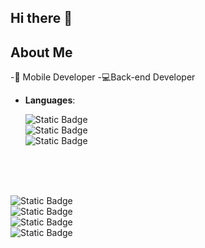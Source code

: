 ## Hi there 👋

## About Me

-📱 Mobile Developer
-💻Back-end Developer

<p align="center">

- **Languages**:
    
    ![Static Badge](https://img.shields.io/badge/Python%20-%20blue?style=plastic)
  <br>
      ![Static Badge](https://img.shields.io/badge/Django%20-%20green?style=plastic)
  <br>
      ![Static Badge](https://img.shields.io/badge/Fast%20Api%20-%20green?style=plastic)
    

<br>   
<br>
<br>

![Static Badge](https://img.shields.io/badge/JavaScript%20-%20blue?style=plastic)
<br>
![Static Badge](https://img.shields.io/badge/Nodejs%20-%20green?style=plastic)
<br>
![Static Badge](https://img.shields.io/badge/Express%20-%20green?style=plastic)
<br>
![Static Badge](https://img.shields.io/badge/TypeScript%20-%20green?style=plastic)


